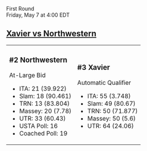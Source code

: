 First Round  
Friday, May 7 at 4:00 EDT
## [Xavier vs Northwestern](https://www.ncaa.com/game/5833673) 

<table><tr><td>  

### #2 Northwestern  

At-Large Bid  
- ITA: 21 (39.922)  
- Slam: 18 (90.461)  
- TRN: 13 (83.804)  
- Massey: 20 (7.78)  
- UTR: 33 (60.43)  
- USTA Poll: 16  
- Coached Poll: 19  

</td><td>  

### #3 Xavier  

Automatic Qualifier  
- ITA: 55 (3.748)  
- Slam: 49 (80.67)  
- TRN: 50 (71.877)  
- Massey: 50 (5.6)  
- UTR: 64 (24.06)  

</td></tr></table>  